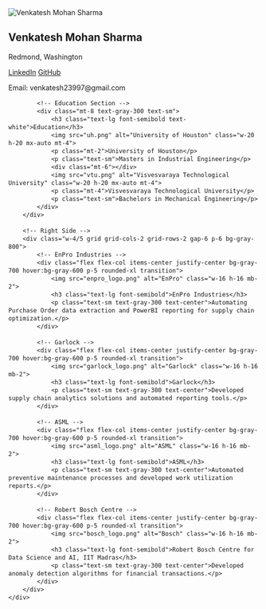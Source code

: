 <!DOCTYPE html>
<html lang="en">
<head>
    <meta charset="UTF-8">
    <meta name="viewport" content="width=device-width, initial-scale=1.0">
    <title>Venkatesh Mohan Sharma | Portfolio</title>
    <script src="https://cdn.tailwindcss.com"></script>
</head>
<body class="bg-gray-900 text-white">
    <div class="flex h-screen">
        <!-- Left Sidebar -->
        <div class="w-1/5 bg-gradient-to-b from-gray-700 to-black p-6 flex flex-col items-center">
            <img src="profile.jpg" alt="Venkatesh Mohan Sharma" class="w-32 h-32 rounded-full border-4 border-gray-500">
            <h2 class="mt-4 text-lg font-semibold">Venkatesh Mohan Sharma</h2>
            <p class="mt-2 text-gray-300 text-sm text-center">Redmond, Washington</p>
            <div class="mt-4 flex flex-col items-center space-y-2">
                <a href="https://linkedin.com" class="text-blue-400 hover:text-blue-600">LinkedIn</a>
                <a href="https://github.com" class="text-gray-400 hover:text-gray-600">GitHub</a>
            </div>
            <div class="mt-6 text-center text-gray-300 text-sm">
                <p>Email: venkatesh23997@gmail.com</p>
            </div>
            
            <!-- Education Section -->
            <div class="mt-8 text-gray-300 text-sm">
                <h3 class="text-lg font-semibold text-white">Education</h3>
                <img src="uh.png" alt="University of Houston" class="w-20 h-20 mx-auto mt-4">
                <p class="mt-2">University of Houston</p>
                <p class="text-sm">Masters in Industrial Engineering</p>
                <div class="mt-6"></div>
                <img src="vtu.png" alt="Visvesvaraya Technological University" class="w-20 h-20 mx-auto mt-4">
                <p class="mt-4">Visvesvaraya Technological University</p>
                <p class="text-sm">Bachelors in Mechanical Engineering</p>
            </div>
        </div>
        
        <!-- Right Side -->
        <div class="w-4/5 grid grid-cols-2 grid-rows-2 gap-6 p-6 bg-gray-800">
            <!-- EnPro Industries -->
            <div class="flex flex-col items-center justify-center bg-gray-700 hover:bg-gray-600 p-5 rounded-xl transition">
                <img src="enpro_logo.png" alt="EnPro" class="w-16 h-16 mb-2">
                <h3 class="text-lg font-semibold">EnPro Industries</h3>
                <p class="text-sm text-gray-300 text-center">Automating Purchase Order data extraction and PowerBI reporting for supply chain optimization.</p>
            </div>
            
            <!-- Garlock -->
            <div class="flex flex-col items-center justify-center bg-gray-700 hover:bg-gray-600 p-5 rounded-xl transition">
                <img src="garlock_logo.png" alt="Garlock" class="w-16 h-16 mb-2">
                <h3 class="text-lg font-semibold">Garlock</h3>
                <p class="text-sm text-gray-300 text-center">Developed supply chain analytics solutions and automated reporting tools.</p>
            </div>
            
            <!-- ASML -->
            <div class="flex flex-col items-center justify-center bg-gray-700 hover:bg-gray-600 p-5 rounded-xl transition">
                <img src="asml_logo.png" alt="ASML" class="w-16 h-16 mb-2">
                <h3 class="text-lg font-semibold">ASML</h3>
                <p class="text-sm text-gray-300 text-center">Automated preventive maintenance processes and developed work utilization reports.</p>
            </div>
            
            <!-- Robert Bosch Centre -->
            <div class="flex flex-col items-center justify-center bg-gray-700 hover:bg-gray-600 p-5 rounded-xl transition">
                <img src="bosch_logo.png" alt="Bosch" class="w-16 h-16 mb-2">
                <h3 class="text-lg font-semibold">Robert Bosch Centre for Data Science and AI, IIT Madras</h3>
                <p class="text-sm text-gray-300 text-center">Developed anomaly detection algorithms for financial transactions.</p>
            </div>
        </div>
    </div>
</body>
</html>
